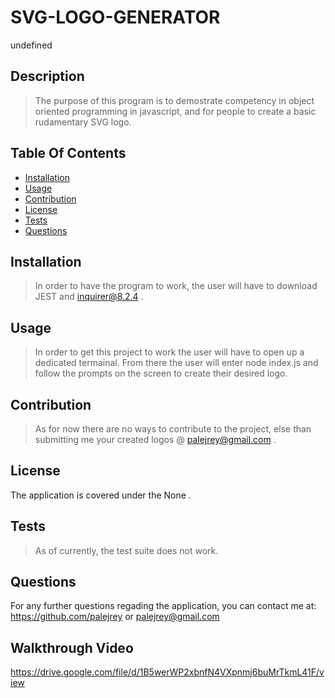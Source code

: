 # SVG-LOGO-GENERATOR 
 undefined 
 ## Description 
 > The purpose of this program is to demostrate competency in object oriented programming in javascript, and for people to create a basic rudamentary SVG logo. 
 ## Table Of Contents 
 - [Installation](#Installation) 
 - [Usage](#Usage) 
 - [Contribution](#Contribution) 
 - [License](#License) 
 - [Tests](#) 
 - [Questions](#Questions) 
## Installation 
 > In order to have the program to work, the user will have to download JEST and inquirer@8.2.4 . 
 ## Usage 
 > In order to get this project to work the user will have to open up a dedicated termainal. From there the user will enter node index.js and follow the prompts on the screen to create their desired logo. 
 ## Contribution 
 > As for now there are no ways to contribute to the project, else than submitting me your created logos @ palejrey@gmail.com . 
## License 
 The application is covered under the None . 
 ## Tests 
 > As of currently, the test suite does not work. 
 ## Questions 
For any further questions regading the application,  you can contact me at: https://github.com/palejrey or palejrey@gmail.com
## Walkthrough Video
https://drive.google.com/file/d/1B5werWP2xbnfN4VXpnmj6buMrTkmL41F/view